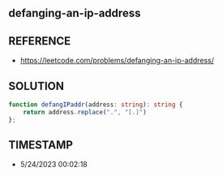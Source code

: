 ## defanging-an-ip-address

## REFERENCE

- https://leetcode.com/problems/defanging-an-ip-address/

## SOLUTION

``` typescript
function defangIPaddr(address: string): string {
    return address.replace(".", "[.]")
};
```


## TIMESTAMP

- 5/24/2023 00:02:18
